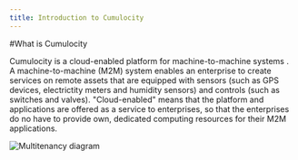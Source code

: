 ```yaml
---
title: Introduction to Cumulocity
---
```


#What is Cumulocity

Cumulocity is a cloud-enabled platform for machine-to-machine systems . A machine-to-machine (M2M) system enables an enterprise to create services on remote assets that are equipped with sensors (such as GPS devices, electrictity meters and humidity sensors) and controls (such as switches and valves). "Cloud-enabled" means that the platform and applications are offered as a service to enterprises, so that the enterprises do no have to provide own, dedicated computing resources for their M2M applications.

![Multitenancy diagram](/imgs/concepts/multitenancy.png)